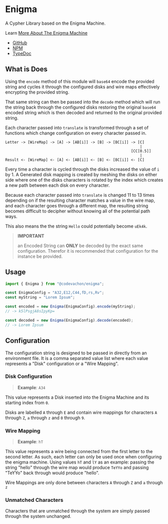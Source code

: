 # Enigma

A Cypher Library based on the Enigma Machine.

Learn [More About The Enigma Machine](https://en.wikipedia.org/wiki/Enigma_machine)

-   [GitHub](https://github.com/CodeVachon/enigma)
-   [NPM](https://www.npmjs.com/package/@codevachon/enigma)
-   [TypeDoc](https://codevachon.github.io/enigma/)

## What is Does

Using the `encode` method of this module will `base64` encode the provided string and cycles it through the configured disks and wire maps effectively encrypting the provided string.

That same string can then be passed into the `decode` method which will run the string back through the configured disks restoring the original `base64` encoded string which is then decoded and returned to the original provided string.

Each character passed into `translate` is transformed through a set of functions which change configuration on every character passed in.

```
Letter -> [WireMap] -> [A] -> [AB[i]] -> [B] -> [BC[i]] -> [C]
                                                            |
                                                        [CC[0.5]]
                                                            |
Result <- [WireMap] <- [A] <- [AB[i]] <- [B] <- [BC[i]] <- [C]
```

Every time a character is cycled through the disks increased the value of `i` by 1. A Generated disk mapping is created by meshing the disks on either side where one of the disks characters is rotated by the index which creates a new path between each disk on every character.

Because each character passed into `translate` is changed 11 to 13 times depending on if the resulting character matches a value in the wire map, and each character goes through a different map, the resulting string becomes difficult to decipher without knowing all of the potential path ways.

This also means the the string `Hello` could potentially become `uEk4k`.

> **IMPORTANT**
>
> an Encoded String can **ONLY** be decoded by the exact same configuration. Therefor it is recommended that configuration for the instance be provided.

## Usage

```ts
import { Enigma } from "@codevachon/enigma";

const EnigmaConfig = "A32,E12,C44,fD,rs,Rv";
const myString = "Lorem Ipsum";

const encoded = new Enigma(EnigmaConfig).encode(myString);
// -> k5lPsgjA8sIpyKp=

const decoded = new Enigma(EnigmaConfig).decode(encoded);
// -> Lorem Ipsum
```

## Configuration

The configuration string is designed to be passed in directly from an environment file. It is a comma separated value list where each value represents a "Disk" configuration or a "Wire Mapping".

### Disk Configuration

> **Example**: `A34`

This value represents a Disk inserted into the Enigma Machine and its starting index from `0`.

Disks are labelled `A` through `E` and contain wire mappings for characters `A` through `Z`, `a` through `z` and `0` through `9`.

### Wire Mapping

> **Example**: `hT`

This value represents a wire being connected from the first letter to the second letter. As such, each letter can only be used once when configuring the enigma machine. Using values `hT` and `lY` as an example: passing the string "hello" through the wire map would produce `TeYYo` and passing "TeYYo" back through would produce "hello".

Wire Mappings are only done between characters `A` through `Z` and `a` through `z`

### Unmatched Characters

Characters that are unmatched through the system are simply passed through the system unchanged.
